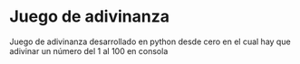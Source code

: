 # Juego de adivinanza
Juego de adivinanza desarrollado en python desde cero en el cual hay que adivinar un número del 1 al 100 en consola
